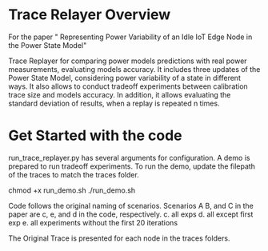 
# Trace Relayer Overview
For the paper " Representing Power Variability of an Idle IoT Edge Node in the Power State Model"

Trace Replayer for comparing power models predictions with real power measurements, evaluating models accuracy.
It includes three updates of the Power State Model, considering power variability of a state in different ways.
It also allows to conduct tradeoff experiments between calibration trace size and models accuracy.
In addition, it allows evaluating the standard deviation of results, when a replay is repeated n times.

# Get Started with the code

run_trace_replayer.py has several arguments for configuration.
A demo is prepared to run tradeoff experiments.
To run the demo, update the filepath of the traces to match the traces folder.

chmod +x run_demo.sh
./run_demo.sh

Code follows the original naming of scenarios. Scenarios A B, and C in the paper are c, e, and d in the code, respectively.
c. all exps
d. all except first exp
e. all experiments without the first 20 iterations

The Original Trace is presented for each node in the traces folders.
